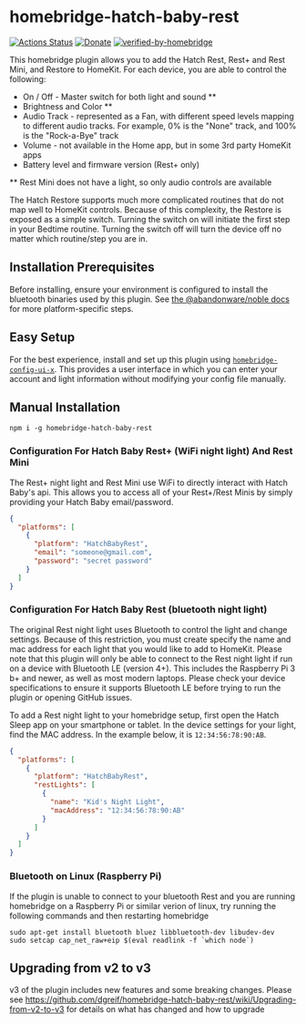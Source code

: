 # homebridge-hatch-baby-rest

[![Actions Status](https://github.com/dgreif/homebridge-hatch-baby-rest/workflows/Node%20CI/badge.svg)](https://github.com/dgreif/homebridge-hatch-baby-rest/actions)
[![Donate](https://badgen.net/badge/Donate/PayPal/91BE09)](https://www.paypal.me/dustingreif)
[![verified-by-homebridge](https://badgen.net/badge/homebridge/verified/purple)](https://github.com/homebridge/homebridge/wiki/Verified-Plugins)

This homebridge plugin allows you to add the Hatch Rest, Rest+ and Rest Mini, and Restore to HomeKit. For each device, you are able to control the following:

- On / Off - Master switch for both light and sound \*\*
- Brightness and Color \*\*
- Audio Track - represented as a Fan, with different speed levels mapping to different audio tracks. For example, 0% is the "None" track, and 100% is the "Rock-a-Bye" track
- Volume - not available in the Home app, but in some 3rd party HomeKit apps
- Battery level and firmware version (Rest+ only)

\*\* Rest Mini does not have a light, so only audio controls are available

The Hatch Restore supports much more complicated routines that do not map well to HomeKit controls. Because of this complexity, the Restore is exposed as a simple switch. Turning the switch on will initiate the first step in your Bedtime routine. Turning the switch off will turn the device off no matter which routine/step you are in.

## Installation Prerequisites

Before installing, ensure your environment is configured to install the bluetooth binaries used by this plugin. See [the @abandonware/noble docs](https://github.com/abandonware/noble#prerequisites) for more platform-specific steps.

## Easy Setup

For the best experience, install and set up this plugin using [`homebridge-config-ui-x`](https://www.npmjs.com/package/homebridge-config-ui-x).
This provides a user interface in which you can enter your account and light information without modifying your config file manually.

## Manual Installation

```
npm i -g homebridge-hatch-baby-rest
```

### Configuration For Hatch Baby Rest+ (WiFi night light) And Rest Mini

The Rest+ night light and Rest Mini use WiFi to directly interact with Hatch Baby's api. This allows you to access all of your Rest+/Rest Minis by simply providing your Hatch Baby email/password.

```json
{
  "platforms": [
    {
      "platform": "HatchBabyRest",
      "email": "someone@gmail.com",
      "password": "secret password"
    }
  ]
}
```

### Configuration For Hatch Baby Rest (bluetooth night light)

The original Rest night light uses Bluetooth to control the light and change settings. Because of this restriction, you must create specify the name and mac address for each light that you would like to add to HomeKit. Please note that this plugin will only be able to connect to the Rest night light if run on a device with Bluetooth LE (version 4+). This includes the Raspberry Pi 3 b+ and newer, as well as most modern laptops. Please check your device specifications to ensure it supports Bluetooth LE before trying to run the plugin or opening GitHub issues.

To add a Rest night light to your homebridge setup, first open the Hatch Sleep app on your smartphone or tablet. In the device settings for your light, find the MAC address. In the example below, it is `12:34:56:78:90:AB`.

```json
{
  "platforms": [
    {
      "platform": "HatchBabyRest",
      "restLights": [
        {
          "name": "Kid's Night Light",
          "macAddress": "12:34:56:78:90:AB"
        }
      ]
    }
  ]
}
```

### Bluetooth on Linux (Raspberry Pi)

If the plugin is unable to connect to your bluetooth Rest and you are running homebridge on a Raspberry Pi
or similar verion of linux, try running the following commands and then restarting homebridge

```
sudo apt-get install bluetooth bluez libbluetooth-dev libudev-dev
sudo setcap cap_net_raw+eip $(eval readlink -f `which node`)
```

## Upgrading from v2 to v3

v3 of the plugin includes new features and some breaking changes. Please see https://github.com/dgreif/homebridge-hatch-baby-rest/wiki/Upgrading-from-v2-to-v3 for details on what has changed and how to upgrade
